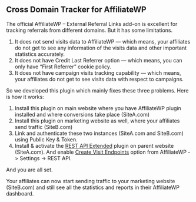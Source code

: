 ## Cross Domain Tracker for AffiliateWP

The official AffiliateWP – External Referral Links add-on is excellent for tracking referrals from different domains. But it has some limitations.

1. It does not send visits data to AffiliateWP — which means, your affiliates do not get to see any information of the visits data and other important statistics accurately.
2. It does not have Credit Last Referrer option — which means, you can only have “First Referrer” cookie policy.
3. It does not have campaign visits tracking capability — which means, your affiliates do not get to see visits data with respect to campaigns.

So we developed this plugin which mainly fixes these three problems. Here is how it works:


1. Install this plugin on main website where you have AffiliateWP plugin installed and where conversions take place (SiteA.com)
2. Install this plugin on marketing website as well, where your affiliates send traffic (SiteB.com)
3. Link and authenticate these two instances (SiteA.com and SiteB.com) using Public Key & Token.
4. Install & activate the <a href="https://affiliatewp.com/add-ons/pro/rest-api-extended">REST API Extended<a> plugin on parent website (SiteA.com). And enable <a href="https://cl.ly/fbdd25/Image%202019-04-23%20at%204.38.16%20PM.png">Create Visit Endpoints</a> option from AffiliateWP -> Settings -> REST API.

And you are all set. 

Your affiliates can now start sending traffic to your marketing website (SiteB.com) and still see all the statistics and reports in their AffiliateWP dashboard.
